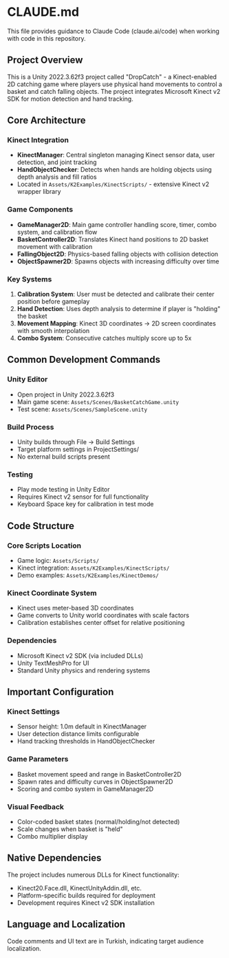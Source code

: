 # CLAUDE.md

This file provides guidance to Claude Code (claude.ai/code) when working with code in this repository.

## Project Overview

This is a Unity 2022.3.62f3 project called "DropCatch" - a Kinect-enabled 2D catching game where players use physical hand movements to control a basket and catch falling objects. The project integrates Microsoft Kinect v2 SDK for motion detection and hand tracking.

## Core Architecture

### Kinect Integration
- **KinectManager**: Central singleton managing Kinect sensor data, user detection, and joint tracking
- **HandObjectChecker**: Detects when hands are holding objects using depth analysis and fill ratios
- Located in `Assets/K2Examples/KinectScripts/` - extensive Kinect v2 wrapper library

### Game Components
- **GameManager2D**: Main game controller handling score, timer, combo system, and calibration flow
- **BasketController2D**: Translates Kinect hand positions to 2D basket movement with calibration
- **FallingObject2D**: Physics-based falling objects with collision detection
- **ObjectSpawner2D**: Spawns objects with increasing difficulty over time

### Key Systems
1. **Calibration System**: User must be detected and calibrate their center position before gameplay
2. **Hand Detection**: Uses depth analysis to determine if player is "holding" the basket
3. **Movement Mapping**: Kinect 3D coordinates → 2D screen coordinates with smooth interpolation
4. **Combo System**: Consecutive catches multiply score up to 5x

## Common Development Commands

### Unity Editor
- Open project in Unity 2022.3.62f3
- Main game scene: `Assets/Scenes/BasketCatchGame.unity`
- Test scene: `Assets/Scenes/SampleScene.unity`

### Build Process
- Unity builds through File → Build Settings
- Target platform settings in ProjectSettings/
- No external build scripts present

### Testing
- Play mode testing in Unity Editor
- Requires Kinect v2 sensor for full functionality
- Keyboard Space key for calibration in test mode

## Code Structure

### Core Scripts Location
- Game logic: `Assets/Scripts/`
- Kinect integration: `Assets/K2Examples/KinectScripts/`
- Demo examples: `Assets/K2Examples/KinectDemos/`

### Kinect Coordinate System
- Kinect uses meter-based 3D coordinates
- Game converts to Unity world coordinates with scale factors
- Calibration establishes center offset for relative positioning

### Dependencies
- Microsoft Kinect v2 SDK (via included DLLs)
- Unity TextMeshPro for UI
- Standard Unity physics and rendering systems

## Important Configuration

### Kinect Settings
- Sensor height: 1.0m default in KinectManager
- User detection distance limits configurable
- Hand tracking thresholds in HandObjectChecker

### Game Parameters
- Basket movement speed and range in BasketController2D
- Spawn rates and difficulty curves in ObjectSpawner2D
- Scoring and combo system in GameManager2D

### Visual Feedback
- Color-coded basket states (normal/holding/not detected)
- Scale changes when basket is "held"
- Combo multiplier display

## Native Dependencies

The project includes numerous DLLs for Kinect functionality:
- Kinect20.Face.dll, KinectUnityAddin.dll, etc.
- Platform-specific builds required for deployment
- Development requires Kinect v2 SDK installation

## Language and Localization

Code comments and UI text are in Turkish, indicating target audience localization.